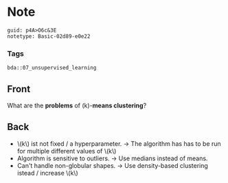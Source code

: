 # Note
```
guid: p4A>O6c&3E
notetype: Basic-02d89-e0e22
```

### Tags
```
bda::07_unsupervised_learning
```

## Front
What are the <b>problems</b> of \(k\)-<b>means clustering</b>?

## Back
<ul>
  <li>\(k\) ist not fixed / a hyperparameter. -> The algorithm
  has has to be run for multiple different values of \(k\)
  <li>Algorithm is sensitive to outliers. -> Use medians instead
  of means.
  <li>Can't handle non-globular shapes. -> Use density-based
  clustering istead / increase \(k\)
</ul>
